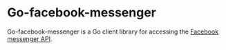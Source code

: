 # Go-facebook-messenger

Go-facebook-messenger is a Go client library for accessing the [Facebook messenger API](https://developers.facebook.com/docs/messenger-platform/).
